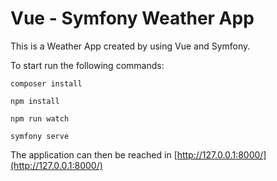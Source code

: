 # Vue - Symfony Weather App

This is a Weather App created by using Vue and Symfony.

To start run the following commands:

`composer install`

`npm install`

`npm run watch`

`symfony serve`

The application can then be reached in [http://127.0.0.1:8000/](http://127.0.0.1:8000/)


